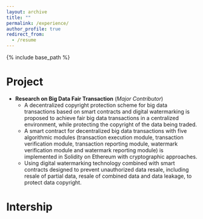 ```yaml
---
layout: archive
title: ""
permalink: /experience/
author_profile: true
redirect_from:
  - /resume
---
```


{% include base_path %}

Project
======
* **Research on Big Data Fair Transaction** (*Major Contributor*)
  * A decentralized copyright protection scheme for big data transactions based on smart contracts and digital watermarking is proposed to achieve fair big data transactions in a centralized environment, while protecting the copyright of the data being traded.
  * A smart contract for decentralized big data transactions with five algorithmic modules (transaction execution module, transaction verification module, transaction reporting module, watermark verification module and watermark reporting module) is implemented in Solidity on Ethereum with cryptographic approaches.
  * Using digital watermarking technology combined with smart contracts designed to prevent unauthorized data resale, including resale of partial data, resale of combined data and data leakage, to protect data copyright.

Intership
======

  
